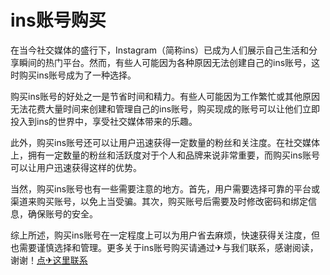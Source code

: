 # ins账号购买

在当今社交媒体的盛行下，Instagram（简称ins）已成为人们展示自己生活和分享瞬间的热门平台。然而，有些人可能因为各种原因无法创建自己的ins账号，这时购买ins账号成为了一种选择。

购买ins账号的好处之一是节省时间和精力。有些人可能因为工作繁忙或其他原因无法花费大量时间来创建和管理自己的ins账号，购买现成的账号可以让他们立即投入到ins的世界中，享受社交媒体带来的乐趣。

此外，购买ins账号还可以让用户迅速获得一定数量的粉丝和关注度。在社交媒体上，拥有一定数量的粉丝和活跃度对于个人和品牌来说非常重要，而购买ins账号可以让用户迅速获得这样的优势。

当然，购买ins账号也有一些需要注意的地方。首先，用户需要选择可靠的平台或渠道来购买账号，以免上当受骗。其次，购买账号后需要及时修改密码和绑定信息，确保账号的安全。

综上所述，购买ins账号在一定程度上可以为用户省去麻烦，快速获得关注度，但也需要谨慎选择和管理。更多关于ins账号购买请通过✈与我们联系，感谢阅读，谢谢！[点✈这里联系](https://ww.k02.cc)
